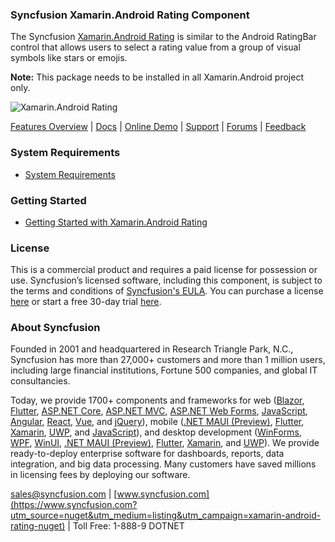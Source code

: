 ### Syncfusion Xamarin.Android Rating Component
The Syncfusion [Xamarin.Android Rating](https://www.syncfusion.com/xamarin-android-ui-controls/rating?utm_source=nuget&utm_medium=listing&utm_campaign=xamarin-android-rating-nuget) is similar to the Android RatingBar control that allows users to select a rating value from a group of visual symbols like stars or emojis.

**Note:** This package needs to be installed in all Xamarin.Android project only.

![Xamarin.Android Rating ](https://cdn.syncfusion.com/nuget-readme/xamarin/xamarin_android_rating.png)
	
[Features Overview](https://www.syncfusion.com/xamarin-android-ui-controls/rating?utm_source=nuget&utm_medium=listing&utm_campaign=xamarin-android-rating-nuget) | [Docs](https://help.syncfusion.com/xamarin-android/sfrating/getting-started?utm_source=nuget&utm_medium=listing&utm_campaign=xamarin-android-rating-nuget) | [Online Demo](https://github.com/syncfusion/xamarin-demos?utm_source=nuget&utm_medium=listing&utm_campaign=xamarin-android-rating-nuget) | [Support](https://www.syncfusion.com/support/directtrac/incidents/newincident?utm_source=nuget&utm_medium=listing&utm_campaign=xamarin-android-rating-nuget) | [Forums](https://www.syncfusion.com/forums/xamarin.android?utm_source=nuget&utm_medium=listing&utm_campaign=xamarin-android-rating-nuget) | [Feedback](https://www.syncfusion.com/feedback/xamarin-android?utm_source=nuget&utm_medium=listing&utm_campaign=xamarin-android-rating-nuget)

### System Requirements

* [System Requirements](https://help.syncfusion.com/xamarin-android/installation-and-upgrade/system-requirements?utm_source=nuget&utm_medium=listing&utm_campaign=xamarin-android-rating-nuget)
	
### Getting Started

* [Getting Started with Xamarin.Android Rating ](https://help.syncfusion.com/xamarin-android/sfrating/getting-started?utm_source=nuget&utm_medium=listing&utm_campaign=xamarin-android-rating-nuget)

### License

This is a commercial product and requires a paid license for possession or use. Syncfusion’s licensed software, including this component, is subject to the terms and conditions of [Syncfusion's EULA](https://www.syncfusion.com/eula/es/?utm_source=nuget&utm_medium=listing&utm_campaign=xamarin-android-rating-nuget). You can purchase a license [here](https://www.syncfusion.com/sales/products?utm_source=nuget&utm_medium=listing&utm_campaign=xamarin-android-rating-nuget) or start a free 30-day trial [here](https://www.syncfusion.com/account/manage-trials/start-trials?utm_source=nuget&utm_medium=listing&utm_campaign=xamarin-android-rating-nuget).

### About Syncfusion

Founded in 2001 and headquartered in Research Triangle Park, N.C., Syncfusion has more than 27,000+ customers and more than 1 million users, including large financial institutions, Fortune 500 companies, and global IT consultancies.
 
Today, we provide 1700+ components and frameworks for web ([Blazor](https://www.syncfusion.com/blazor-components?utm_source=nuget&utm_medium=listing&utm_campaign=xamarin-android-rating-nuget), [Flutter](https://www.syncfusion.com/flutter-widgets?utm_source=nuget&utm_medium=listing&utm_campaign=xamarin-android-rating-nuget), [ASP.NET Core](https://www.syncfusion.com/aspnet-core-ui-controls?utm_source=nuget&utm_medium=listing&utm_campaign=xamarin-android-rating-nuget), [ASP.NET MVC](https://www.syncfusion.com/aspnet-mvc-ui-controls?utm_source=nuget&utm_medium=listing&utm_campaign=xamarin-android-rating-nuget), [ASP.NET Web Forms](https://www.syncfusion.com/jquery/aspnet-webforms-ui-controls?utm_source=nuget&utm_medium=listing&utm_campaign=xamarin-android-rating-nuget), [JavaScript](https://www.syncfusion.com/javascript-ui-controls?utm_source=nuget&utm_medium=listing&utm_campaign=xamarin-android-rating-nuget), [Angular](https://www.syncfusion.com/angular-ui-components?utm_source=nuget&utm_medium=listing&utm_campaign=xamarin-android-rating-nuget), [React](https://www.syncfusion.com/react-ui-components?utm_source=nuget&utm_medium=listing&utm_campaign=xamarin-android-rating-nuget), [Vue](https://www.syncfusion.com/vue-ui-components?utm_source=nuget&utm_medium=listing&utm_campaign=xamarin-android-rating-nuget), and [jQuery](https://www.syncfusion.com/jquery-ui-widgets?utm_source=nuget&utm_medium=listing&utm_campaign=xamarin-android-rating-nuget)), mobile ([.NET MAUI (Preview)](https://www.syncfusion.com/maui-controls?utm_source=nuget&utm_medium=listing&utm_campaign=xamarin-android-rating-nuget), [Flutter](https://www.syncfusion.com/flutter-widgets?utm_source=nuget&utm_medium=listing&utm_campaign=xamarin-android-rating-nuget), [Xamarin](https://www.syncfusion.com/xamarin-ui-controls?utm_source=nuget&utm_medium=listing&utm_campaign=xamarin-android-rating-nuget), [UWP](https://www.syncfusion.com/uwp-ui-controls?utm_source=nuget&utm_medium=listing&utm_campaign=xamarin-android-rating-nuget), and [JavaScript](https://www.syncfusion.com/javascript-ui-controls?utm_source=nuget&utm_medium=listing&utm_campaign=xamarin-android-rating-nuget)), and desktop development ([WinForms](https://www.syncfusion.com/winforms-ui-controls?utm_source=nuget&utm_medium=listing&utm_campaign=xamarin-android-rating-nuget), [WPF](https://www.syncfusion.com/wpf-controls?utm_source=nuget&utm_medium=listing&utm_campaign=xamarin-android-rating-nuget), [WinUI](https://www.syncfusion.com/winui-controls?utm_source=nuget&utm_medium=listing&utm_campaign=xamarin-android-rating-nuget), [.NET MAUI (Preview)](https://www.syncfusion.com/maui-controls?utm_source=nuget&utm_medium=listing&utm_campaign=xamarin-android-rating-nuget), [Flutter](https://www.syncfusion.com/flutter-widgets?utm_source=nuget&utm_medium=listing&utm_campaign=xamarin-android-rating-nuget), [Xamarin](https://www.syncfusion.com/xamarin-ui-controls?utm_source=nuget&utm_medium=listing&utm_campaign=xamarin-android-rating-nuget), and [UWP](https://www.syncfusion.com/uwp-ui-controls?utm_source=nuget&utm_medium=listing&utm_campaign=xamarin-android-rating-nuget)). We provide ready-to-deploy enterprise software for dashboards, reports, data integration, and big data processing. Many customers have saved millions in licensing fees by deploying our software.

[sales@syncfusion.com](mailto:sales@syncfusion.com?Subject=Syncfusion%20Xamarin.Android%20Rating-%20NuGet) | [www.syncfusion.com](https://www.syncfusion.com?utm_source=nuget&utm_medium=listing&utm_campaign=xamarin-android-rating-nuget) | Toll Free: 1-888-9 DOTNET